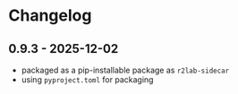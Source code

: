 # Changelog

## 0.9.3 - 2025-12-02

* packaged as a pip-installable package as `r2lab-sidecar`
* using `pyproject.toml` for packaging
